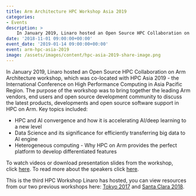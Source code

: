 ```yaml
---
title: Arm Architecture HPC Workshop Asia 2019
categories:
- Events
description: >
    In January 2019, Linaro hosted an Open Source HPC Collaboration on Arm Architecture workshop, which was co-located with HPC Asia 2019 - the International Conference on High Performance Computing in Asia Pacific Region. The purpose of the workshop was to bring together the leading Arm vendors, end users and open source development community to discuss the latest products, developments and open source software support in HPC on Arm.
date: '2018-11-01 09:00:00+00:00'
event_date: '2019-01-14 09:00:00+00:00'
event: arm-hpc-asia-2019
image: /assets/images/content/hpc-asia-2019-share-image.png
---
```

In January 2019, Linaro hosted an Open Source HPC Collaboration on Arm Architecture workshop, which was co-located with HPC Asia 2019 - the International Conference on High Performance Computing in Asia Pacific Region. The purpose of the workshop was to bring together the leading Arm vendors, end users and open source development community to discuss the latest products, developments and open source software support in HPC on Arm. Key topics included:

- HPC and AI convergence and how it is accelerating AI/deep learning to a new level
- Data Science and its significance for efficiently transferring big data to AI engine
- Heterogeneous computing - Why HPC on Arm provides the perfect platform to develop differentiated features

To watch videos or download presentation slides from the workshop, click [here](/events/arm-hpc-asia-2019/). To read more about the speakers click [here](/events/arm-hpc-asia-2019/#speakers).

This is the third HPC Workshop Linaro has hosted, you can view resources from our two previous workshops here: [Tokyo 2017](/events/arm-hpc-japan-2017/) and [Santa Clara 2018](/events/arm-hpc-santa-clara-2018/).
